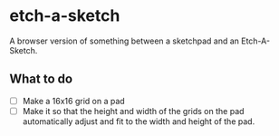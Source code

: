 # etch-a-sketch
A browser version of something between a sketchpad and an Etch-A-Sketch.

## What to do
- [ ] Make a 16x16 grid on a pad
- [ ] Make it so that the height and width of the grids on the pad automatically adjust and fit to the width and height of the pad. 
